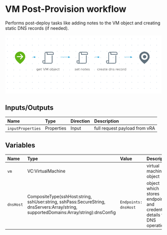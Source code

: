 # VM Post-Provision workflow
Performs post-deploy tasks like adding notes to the VM object and creating static DNS records (if needed).

![Schema](schema.png)

## Inputs/Outputs
| Name | Type | Direction | Description |
|:--- |:--- |:---|:---|
| `inputProperties` | Properties | Input | full request payload from vRA |

## Variables
| Name | Type | Value | Description |
|:--- |:--- |:--- |:--- |
| `vm` | VC:VirtualMachine| | virtual machine object |
| `dnsHost` | CompositeType(sshHost:string, sshUser:string, sshPass:SecureString, dnsServers:Array/string, supportedDomains:Array/string):dnsConfig | `Endpoints: dnsHost` | object which stores endpoint and credential details for DNS operations |

